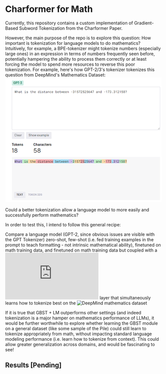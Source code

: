 # Charformer for Math

Currently, this repository contains a custom implementation of Gradient-Based Subword Tokenization from the Charformer Paper. 

However, the main purpose of the repo is to explore this question: How important is tokenization for language models to do mathematics? 
Intuitively, for example, a BPE-tokenizer might tokenize numbers (especially large ones) in an expression in terms of numbers frequently seen before, potentially hampering the ability to process them correctly or at least forcing the model to spend more resources to reverse this poor tokenization. 
For example, here's how GPT-2/3's tokenizer tokenizes this question from DeepMind's Mathematics Dataset: ![](https://github.com/girivad/charformer_for_math/blob/main/presentation/Final%20GPT3%20Tokenization%20Example.png)

Could a better tokenization allow a language model to more easily and successfully perform mathematics?

In order to test this, I intend to follow this general recipe:

Compare a language model (GPT-2, since obvious issues are visible with the GPT Tokenizer) zero-shot, few-shot (i.e. fed training examples in the prompt to teach formatting - not intrinsic mathematical ability), finetuned on math training data, and finetuned on math training data but coupled with a ![GBST](https://arxiv.org/pdf/2106.12672.pdf) layer that simultaneously learns how to tokenize best on the ![DeepMind mathematics dataset](https://github.com/google-deepmind/mathematics_dataset)

If it is true that GBST + LM outperforms other settings (and indeed tokenization is a major hamper on mathematics performance of LLMs), it would be further worthwhile to explore whether learning the GBST module on a general dataset (like some sample of the Pile) could still learn to tokenize appropriately from math, without impacting standard language modeling performance (i.e. learn how to tokenize from context). This could allow greater generalization across domains, and would be fascinating to see!

## Results [Pending]
